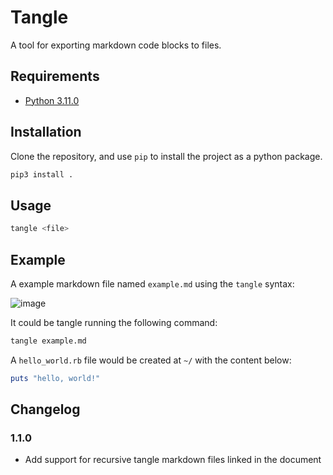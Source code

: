 # Tangle

A tool for exporting markdown code blocks to files.

## Requirements

- [Python 3.11.0](https://www.python.org/downloads/)

## Installation

Clone the repository, and use `pip` to install the project as a python package.

```bash
pip3 install .
```

## Usage

```bash
tangle <file>
```

## Example

A example markdown file named `example.md` using the `tangle` syntax:

![image](https://user-images.githubusercontent.com/30642647/203586964-dc892e05-7cdc-4d0a-a0ab-b5577fd7344c.png)

It could be tangle running the following command:

```bash
tangle example.md
```

A `hello_world.rb` file would be created at `~/` with the content below:

```ruby
puts "hello, world!"
```

## Changelog

### 1.1.0
- Add support for recursive tangle markdown files linked in the document
